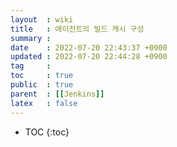 ```yaml
---
layout  : wiki
title   : 에이전트의 빌드 캐시 구성
summary : 
date    : 2022-07-20 22:43:37 +0900
updated : 2022-07-20 22:44:28 +0900
tag     : 
toc     : true
public  : true
parent  : [[Jenkins]]
latex   : false
---
```

* TOC
{:toc}

# 
